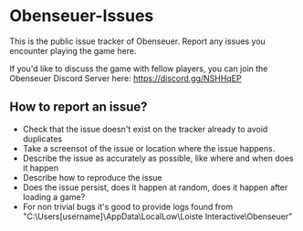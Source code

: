 # Obenseuer-Issues

This is the public issue tracker of Obenseuer. Report any issues you encounter playing the game here.

If you'd like to discuss the game with fellow players, you can join the Obenseuer Discord Server here: https://discord.gg/NSHHqEP

## How to report an issue?

* Check that the issue doesn't exist on the tracker already to avoid duplicates
* Take a screensot of the issue or location where the issue happens.
* Describe the issue as accurately as possible, like where and when does it happen
* Describe how to reproduce the issue
* Does the issue persist, does it happen at random, does it happen after loading a game?
* For non trivial bugs it's good to provide logs found from "C:\Users\[username]\AppData\LocalLow\Loiste Interactive\Obenseuer"
